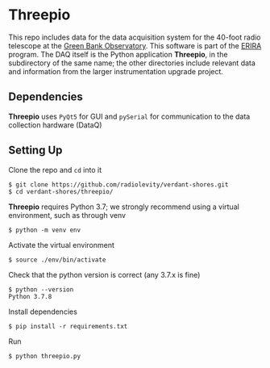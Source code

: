 # Threepio

This repo includes data for the data acquisition system for the 40-foot radio telescope at the [Green Bank Observatory](https://greenbankobservatory.org/). This software is part of the [ERIRA](https://www.danreichart.com/erira) program. The DAQ itself is the Python application **Threepio**, in the subdirectory of the same name; the other directories include relevant data and information from the larger instrumentation upgrade project.

## Dependencies

**Threepio** uses `PyQt5` for GUI and `pySerial` for communication to the data collection hardware (DataQ)

## Setting Up

Clone the repo and `cd` into it
```
$ git clone https://github.com/radiolevity/verdant-shores.git
$ cd verdant-shores/threepio/
```

**Threepio** requires Python 3.7; we strongly recommend using a virtual environment, such as through venv
```
$ python -m venv env
```

Activate the virtual environment
```
$ source ./env/bin/activate
```

Check that the python version is correct (any 3.7.x is fine)
```
$ python --version
Python 3.7.8
```

Install dependencies
```
$ pip install -r requirements.txt
```

Run
```
$ python threepio.py
```
